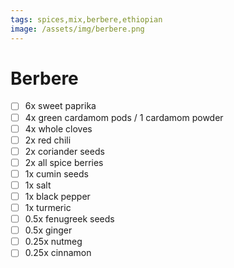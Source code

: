 ```yaml
---
tags: spices,mix,berbere,ethiopian
image: /assets/img/berbere.png
---
```


# Berbere

- [ ] 6x        sweet paprika
- [ ] 4x        green cardamom pods / 1 cardamom powder
- [ ] 4x        whole cloves
- [ ] 2x        red chili
- [ ] 2x        coriander seeds
- [ ] 2x        all spice berries
- [ ] 1x        cumin seeds
- [ ] 1x        salt
- [ ] 1x        black pepper
- [ ] 1x        turmeric
- [ ] 0.5x      fenugreek seeds
- [ ] 0.5x      ginger
- [ ] 0.25x     nutmeg
- [ ] 0.25x     cinnamon
